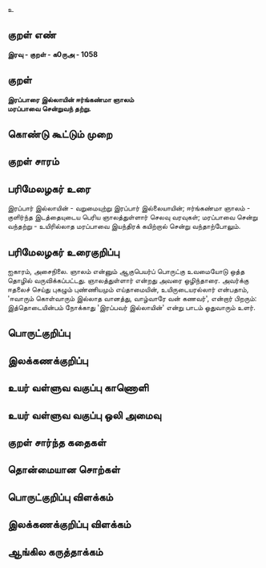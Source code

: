 உ

## குறள் எண் 

**இரவு - குறள் - க0ருஅ - 1058**

## குறள் 

**இரப்பாரை இல்லாயின் ஈர்ங்கண்மா ஞாலம்  
மரப்பாவை சென்றுவந் தற்று.**

## கொண்டு கூட்டும் முறை


## குறள் சாரம் 


## பரிமேலழகர் உரை

இரப்பார் இல்லாயின் - வறுமையுற்று இரப்பார் இல்லையாயின்; ஈர்ங்கண்மா ஞாலம் - குளிர்ந்த இடத்தையுடைய பெரிய ஞாலத்துள்ளார் செலவு வரவுகள்; மரப்பாவை சென்று வந்தற்று - உயிரில்லாத மரப்பாவை இயந்திரக் கயிற்றால் சென்று வந்தாற்போலும்.

## பரிமேலழகர் உரைகுறிப்பு   

ஐகாரம், அசைநிலை. ஞாலம் என்னும் ஆகுபெயர்ப் பொருட்கு உவமையோடு ஒத்த தொழில் வருவிக்கப்பட்டது. ஞாலத்துள்ளார் என்றது அவரை ஒழிந்தாரை. அவர்க்கு ஈதலைச் செய்து புகழும் புண்ணியமும் எய்தாமையின், உயிருடையரல்லார் என்பதாம், 'ஈவாரும் கொள்வாரும் இல்லாத வானத்து, வாழ்வாரே வன் கணவர்', என்றார் பிறரும்: இத்தொடையின்பம் நோக்காது 'இரப்பவர் இல்லாயின்' என்று பாடம் ஓதுவாரும் உளர்.

## பொருட்குறிப்பு 


## இலக்கணக்குறிப்பு  


## உயர் வள்ளுவ வகுப்பு காணொளி


## உயர் வள்ளுவ வகுப்பு ஒலி அமைவு 

 
## குறள் சார்ந்த கதைகள் 


## தொன்மையான சொற்கள்


## பொருட்குறிப்பு விளக்கம்


## இலக்கணக்குறிப்பு விளக்கம்


## ஆங்கில கருத்தாக்கம் 


